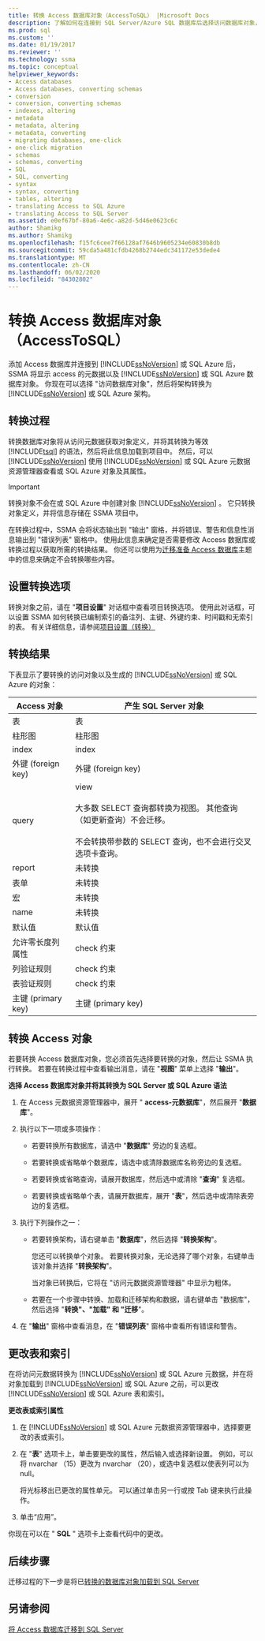 ```yaml
---
title: 转换 Access 数据库对象（AccessToSQL） |Microsoft Docs
description: 了解如何在连接到 SQL Server/Azure SQL 数据库后选择访问数据库对象，然后将架构转换为 SQL Server/SQL 数据库架构。
ms.prod: sql
ms.custom: ''
ms.date: 01/19/2017
ms.reviewer: ''
ms.technology: ssma
ms.topic: conceptual
helpviewer_keywords:
- Access databases
- Access databases, converting schemas
- conversion
- conversion, converting schemas
- indexes, altering
- metadata
- metadata, altering
- metadata, converting
- migrating databases, one-click
- one-click migration
- schemas
- schemas, converting
- SQL
- SQL, converting
- syntax
- syntax, converting
- tables, altering
- translating Access to SQL Azure
- translating Access to SQL Server
ms.assetid: e0ef67bf-80a6-4e6c-a82d-5d46e0623c6c
author: Shamikg
ms.author: Shamikg
ms.openlocfilehash: f15fc6cee7f66128af7646b9605234e60830b8db
ms.sourcegitcommit: 59cda5a481cfdb4268b2744edc341172e53dede4
ms.translationtype: MT
ms.contentlocale: zh-CN
ms.lasthandoff: 06/02/2020
ms.locfileid: "84302802"
---
```

# <a name="converting-access-database-objects-accesstosql"></a>转换 Access 数据库对象（AccessToSQL）
添加 Access 数据库并连接到 [!INCLUDE[ssNoVersion](../../includes/ssnoversion-md.md)] 或 SQL Azure 后，SSMA 将显示 access 的元数据以及 [!INCLUDE[ssNoVersion](../../includes/ssnoversion-md.md)] 或 SQL Azure 数据库对象。 你现在可以选择 "访问数据库对象"，然后将架构转换为 [!INCLUDE[ssNoVersion](../../includes/ssnoversion-md.md)] 或 SQL Azure 架构。  
  
## <a name="the-conversion-process"></a>转换过程  
转换数据库对象将从访问元数据获取对象定义，并将其转换为等效 [!INCLUDE[tsql](../../includes/tsql-md.md)] 的语法，然后将此信息加载到项目中。 然后，可以 [!INCLUDE[ssNoVersion](../../includes/ssnoversion-md.md)] 使用 [!INCLUDE[ssNoVersion](../../includes/ssnoversion-md.md)] 或 SQL Azure 元数据资源管理器查看或 SQL Azure 对象及其属性。  
  
> [!IMPORTANT]  
> 转换对象不会在或 SQL Azure 中创建对象 [!INCLUDE[ssNoVersion](../../includes/ssnoversion-md.md)] 。 它只转换对象定义，并将信息存储在 SSMA 项目中。  
  
在转换过程中，SSMA 会将状态输出到 "输出" 窗格，并将错误、警告和信息性消息输出到 "错误列表" 窗格中。 使用此信息来确定是否需要修改 Access 数据库或转换过程以获取所需的转换结果。 你还可以使用为[迁移准备 Access 数据库](preparing-access-databases-for-migration-accesstosql.md)主题中的信息来确定不会转换哪些内容。  
  
## <a name="setting-conversion-options"></a>设置转换选项  
转换对象之前，请在 "**项目设置**" 对话框中查看项目转换选项。 使用此对话框，可以设置 SSMA 如何转换已编制索引的备注列、主键、外键约束、时间戳和无索引的表。 有关详细信息，请参阅[项目设置（转换）](https://msdn.microsoft.com/bcebc635-c638-4ddb-924c-b9ccfef86388)  
  
## <a name="conversion-results"></a>转换结果  
下表显示了要转换的访问对象以及生成的 [!INCLUDE[ssNoVersion](../../includes/ssnoversion-md.md)] 或 SQL Azure 的对象：  
  
|Access 对象|产生 SQL Server 对象|  
|-----------------|-------------------------------|  
|表|表|  
|柱形图|柱形图|  
|index|index|  
|外键 (foreign key)|外键 (foreign key)|  
|query|view<br /><br />大多数 SELECT 查询都转换为视图。 其他查询（如更新查询）不会迁移。<br /><br />不会转换带参数的 SELECT 查询，也不会进行交叉选项卡查询。|  
|report|未转换|  
|表单|未转换|  
|宏|未转换|  
|name|未转换|  
|默认值|默认值|  
|允许零长度列属性|check 约束|  
|列验证规则|check 约束|  
|表验证规则|check 约束|  
|主键 (primary key)|主键 (primary key)|  
  
## <a name="converting-access-objects"></a>转换 Access 对象  
若要转换 Access 数据库对象，您必须首先选择要转换的对象，然后让 SSMA 执行转换。 若要在转换过程中查看输出消息，请在 "**视图**" 菜单上选择 "**输出**"。  
  
**选择 Access 数据库对象并将其转换为 SQL Server 或 SQL Azure 语法**  
  
1.  在 Access 元数据资源管理器中，展开 " **access-元数据库**"，然后展开 "**数据库**"。  
  
2.  执行以下一项或多项操作：  
  
    -   若要转换所有数据库，请选中 "**数据库**" 旁边的复选框。  
  
    -   若要转换或省略单个数据库，请选中或清除数据库名称旁边的复选框。  
  
    -   若要转换或省略查询，请展开数据库，然后选中或清除 "**查询**" 复选框。  
  
    -   若要转换或省略单个表，请展开数据库，展开 "**表**"，然后选中或清除表旁边的复选框。  
  
3.  执行下列操作之一：  
  
    -   若要转换架构，请右键单击 "**数据库**"，然后选择 "**转换架构**"。  
  
        您还可以转换单个对象。 若要转换对象，无论选择了哪个对象，右键单击该对象并选择 "**转换架构**"。  
  
        当对象已转换后，它将在 "访问元数据资源管理器" 中显示为粗体。  
  
    -   若要在一个步骤中转换、加载和迁移架构和数据，请右键单击 "数据库"，然后选择 "**转换"、"加载" 和 "迁移**"。  
  
4.  在 "**输出**" 窗格中查看消息，在 "**错误列表**" 窗格中查看所有错误和警告。  
  
## <a name="altering-tables-and-indexes"></a>更改表和索引  
在将访问元数据转换为 [!INCLUDE[ssNoVersion](../../includes/ssnoversion-md.md)] 或 SQL Azure 元数据，并在将对象加载到 [!INCLUDE[ssNoVersion](../../includes/ssnoversion-md.md)] 或 SQL Azure 之前，可以更改 [!INCLUDE[ssNoVersion](../../includes/ssnoversion-md.md)] 或 SQL Azure 表和索引。  
  
**更改表或索引属性**  
  
1.  在 [!INCLUDE[ssNoVersion](../../includes/ssnoversion-md.md)] 或 SQL Azure 元数据资源管理器中，选择要更改的表或索引。  
  
2.  在 "**表**" 选项卡上，单击要更改的属性，然后输入或选择新设置。 例如，可以将 nvarchar （15）更改为 nvarchar （20），或选中复选框以使表列可以为 null。  
  
    将光标移出已更改的属性单元。 可以通过单击另一行或按 Tab 键来执行此操作。  
  
3.  单击“应用”。  
  
你现在可以在 " **SQL** " 选项卡上查看代码中的更改。  
  
## <a name="next-step"></a>后续步骤  
迁移过程的下一步是将已[转换的数据库对象加载到 SQL Server](loading-converted-database-objects-into-sql-server-accesstosql.md)  
  
## <a name="see-also"></a>另请参阅  
[将 Access 数据库迁移到 SQL Server](migrating-access-databases-to-sql-server-azure-sql-db-accesstosql.md)  
  
